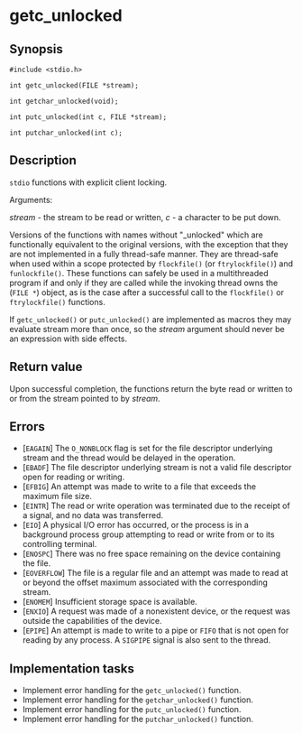 # getc_unlocked

## Synopsis

`#include <stdio.h>`

`int getc_unlocked(FILE *stream);`

`int getchar_unlocked(void);`

`int putc_unlocked(int c, FILE *stream);`

`int putchar_unlocked(int c);`

## Description

`stdio` functions with explicit client locking.

Arguments:

_stream_ - the stream to be read or written,
_c_ - a character to be put down.

Versions of the functions with names without "_unlocked" which are functionally equivalent to the original versions,
with the exception that they are not implemented in a fully thread-safe manner. They are thread-safe when used within
a scope protected by `flockfile()` (or `ftrylockfile()`) and `funlockfile()`. These functions can safely be used in a
multithreaded program if and only if they are called while the invoking thread owns the (`FILE *`) object, as is the
case after a successful call to the `flockfile()` or `ftrylockfile()` functions.

If `getc_unlocked()` or `putc_unlocked()` are implemented as macros they may evaluate stream more than once, so the
_stream_ argument should never be an expression with side effects.

## Return value

Upon successful completion, the functions return the byte read or written to or from the stream pointed to by _stream_.

## Errors

* [`EAGAIN`] The `O_NONBLOCK` flag is set for the file descriptor underlying stream and the thread would be delayed in
the operation.
* [`EBADF`] The file descriptor underlying stream is not a valid file descriptor open for reading or writing.
* [`EFBIG`] An attempt was made to write to a file that exceeds the maximum file size.
* [`EINTR`] The read or write operation was terminated due to the receipt of a signal, and no data was transferred.
* [`EIO`] A physical I/O error has occurred, or the process is in a background process group attempting to read or
write from or to its controlling terminal.
* [`ENOSPC`] There was no free space remaining on the device containing the file.
* [`EOVERFLOW`] The file is a regular file and an attempt was made to read at or beyond the offset maximum associated
with the corresponding stream.
* [`ENOMEM`] Insufficient storage space is available.
* [`ENXIO`] A request was made of a nonexistent device, or the request was outside the capabilities of the device.
* [`EPIPE`] An attempt is made to write to a pipe or `FIFO` that is not open for reading by any process. A `SIGPIPE`
signal is also sent to the thread.

## Implementation tasks

* Implement error handling for the `getc_unlocked()` function.
* Implement error handling for the `getchar_unlocked()` function.
* Implement error handling for the `putc_unlocked()` function.
* Implement error handling for the `putchar_unlocked()` function.

